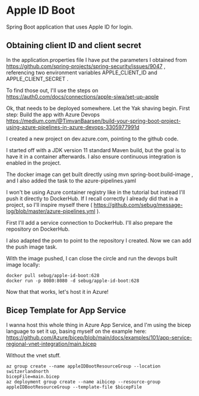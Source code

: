 # Apple ID Boot
Spring Boot application that uses Apple ID for login.

## Obtaining client ID and client secret
In the application.properties file I have put the parameters I obtained from
https://github.com/spring-projects/spring-security/issues/9047 , referencing two
environment variables APPLE_CLIENT_ID and APPLE_CLIENT_SECRET .

To find those out, I'll use the steps on https://auth0.com/docs/connections/apple-siwa/set-up-apple 

Ok, that needs to be deployed somewhere. Let the Yak shaving begin. First step: Build the
app with Azure Devops https://medium.com/@TimvanBaarsen/build-your-spring-boot-project-using-azure-pipelines-in-azure-devops-3305977991d

I created a new project on dev.azure.com, pointing to the github code.

I started off with a JDK version 11 standard Maven build, but the goal is to have
it in a container afterwards. I also ensure continuous integration is enabled
in the project.

The docker image can get built directly using mvn spring-boot:build-image ,
and I also added the task to the azure-pipelines.yaml

I won't be using Azure container registry like in the tutorial but instead I'll push
it directly to DockerHub. If I recall correctly I already did that in a project, so
I'll inspire myself there ( https://github.com/sebug/message-log/blob/master/azure-pipelines.yml ).

First I'll add a service connection to DockerHub. I'll also prepare the repository on
DockerHub.

I also adapted the pom to point to the repository I created. Now we can add the push
image task.

With the image pushed, I can close the circle and run the devops built image locally:

    docker pull sebug/apple-id-boot:628
    docker run -p 8080:8080 -d sebug/apple-id-boot:628

Now that that works, let's host it in Azure!

## Bicep Template for App Service
I wanna host this whole thing in Azure App Service, and I'm using the bicep
language to set it up, basing myself on the example here: https://github.com/Azure/bicep/blob/main/docs/examples/101/app-service-regional-vnet-integration/main.bicep

Without the vnet stuff.

    az group create --name appleIDBootResourceGroup --location switzerlandnorth
    bicepFile=main.bicep
    az deployment group create --name aibicep --resource-group appleIDBootResourceGroup --template-file $bicepFile